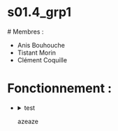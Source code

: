 # s01.4_grp1

# Membres : 
- Anis Bouhouche 
- Tistant Morin
- Clément Coquille

# Fonctionnement :
- <details><summary>test</summury><p>azeaze</p></details>

